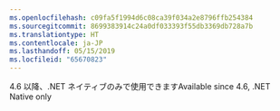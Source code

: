 ```yaml
---
ms.openlocfilehash: c09fa5f1994d6c08ca39f034a2e8796ffb254384
ms.sourcegitcommit: 8699383914c24a0df033393f55db3369db728a7b
ms.translationtype: HT
ms.contentlocale: ja-JP
ms.lasthandoff: 05/15/2019
ms.locfileid: "65670823"
---
```

<span data-ttu-id="edb5d-101">4.6 以降、.NET ネイティブのみで使用できます</span><span class="sxs-lookup"><span data-stu-id="edb5d-101">Available since 4.6, .NET Native only</span></span>
